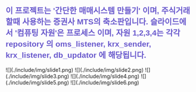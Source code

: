 <h2 style="font-family: 'Comic Sans MS', cursive, sans-serif; color: #6A5ACD;">
이 프로젝트는 '간단한 매매시스템 만들기' 이며, 주식거래 할때 사용하는 증권사 MTS의 축소판입니다. 
슬라이드에서 '컴퓨팅 자원'은 프로세스 이며, 자원 1,2,3,4는 각각 repository 의 oms_listener, krx_sender, krx_listener, db_updator 에 해당됩니다. 
</h2>
![](./include/img/slide1.png)
![](./include/img/slide2.png)
![](./include/img/slide3.png)
![](./include/img/slide4.png)
![](./include/img/slide5.png)
![](./include/img/slide6.png)

